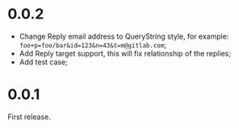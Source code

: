 # 0.0.2

- Change Reply email address to QueryString style, for example: `foo+p=foo/bar&id=123&n=43&t=m@gitlab.com`;
- Add Reply target support, this will fix relationship of the replies;
- Add test case;

# 0.0.1

First release.
